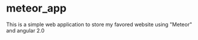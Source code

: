 # meteor_app
This is a simple web application to store my favored website using "Meteor" and angular 2.0
